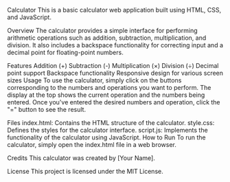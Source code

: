 Calculator
This is a basic calculator web application built using HTML, CSS, and JavaScript.

Overview
The calculator provides a simple interface for performing arithmetic operations such as addition, subtraction, multiplication, and division. It also includes a backspace functionality for correcting input and a decimal point for floating-point numbers.

Features
Addition (+)
Subtraction (-)
Multiplication (×)
Division (÷)
Decimal point support
Backspace functionality
Responsive design for various screen sizes
Usage
To use the calculator, simply click on the buttons corresponding to the numbers and operations you want to perform. The display at the top shows the current operation and the numbers being entered. Once you've entered the desired numbers and operation, click the "=" button to see the result.

Files
index.html: Contains the HTML structure of the calculator.
style.css: Defines the styles for the calculator interface.
script.js: Implements the functionality of the calculator using JavaScript.
How to Run
To run the calculator, simply open the index.html file in a web browser.

Credits
This calculator was created by [Your Name].

License
This project is licensed under the MIT License.

